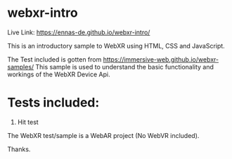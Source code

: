 # webxr-intro

Live Link: https://ennas-de.github.io/webxr-intro/

This is an introductory sample to WebXR using HTML, CSS and JavaScript.

The Test included is gotten from https://immersive-web.github.io/webxr-samples/
This sample is used to understand the basic functionality and workings of the WebXR Device Api.

# Tests included:

1. Hit test

The WebXR test/sample is a WebAR project (No WebVR included).

Thanks.
